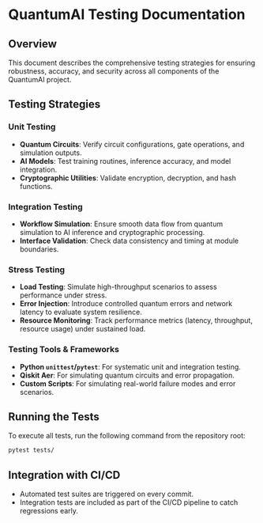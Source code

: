 # QuantumAI Testing Documentation

## Overview
This document describes the comprehensive testing strategies for ensuring robustness, accuracy, and security across all components of the QuantumAI project.

## Testing Strategies

### Unit Testing
- **Quantum Circuits**: Verify circuit configurations, gate operations, and simulation outputs.
- **AI Models**: Test training routines, inference accuracy, and model integration.
- **Cryptographic Utilities**: Validate encryption, decryption, and hash functions.

### Integration Testing
- **Workflow Simulation**: Ensure smooth data flow from quantum simulation to AI inference and cryptographic processing.
- **Interface Validation**: Check data consistency and timing at module boundaries.

### Stress Testing
- **Load Testing**: Simulate high-throughput scenarios to assess performance under stress.
- **Error Injection**: Introduce controlled quantum errors and network latency to evaluate system resilience.
- **Resource Monitoring**: Track performance metrics (latency, throughput, resource usage) under sustained load.

### Testing Tools & Frameworks
- **Python `unittest`/`pytest`**: For systematic unit and integration testing.
- **Qiskit Aer**: For simulating quantum circuits and error propagation.
- **Custom Scripts**: For simulating real-world failure modes and error scenarios.

## Running the Tests
To execute all tests, run the following command from the repository root:

```bash
pytest tests/
```

## Integration with CI/CD
- Automated test suites are triggered on every commit.
- Integration tests are included as part of the CI/CD pipeline to catch regressions early.

